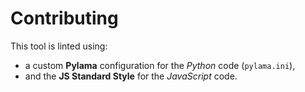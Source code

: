 Contributing
============

This tool is linted using:

- a custom **Pylama** configuration for the *Python* code (`pylama.ini`),
- and the **JS Standard Style** for the *JavaScript* code.
